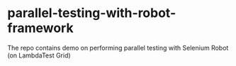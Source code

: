 # parallel-testing-with-robot-framework
The repo contains demo on performing parallel testing with Selenium Robot (on LambdaTest Grid)
